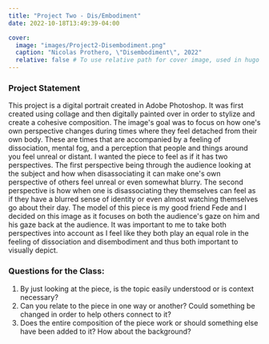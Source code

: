 ```yaml
---
title: "Project Two - Dis/Embodiment"
date: 2022-10-18T13:49:39-04:00

cover:
  image: "images/Project2-Disembodiment.png"
  caption: "Nicolas Prothero, \"Disembodiment\", 2022"
  relative: false # To use relative path for cover image, used in hugo Page-bundles
---
```


### Project Statement
This project is a digital portrait created in Adobe Photoshop. It was first created using collage and then digitally painted over in order to stylize and create a cohesive composition. The image's goal was to focus on how one's own perspective changes during times where they feel detached from their own body. These are times that are accompanied by a feeling of dissociation, mental fog, and a perception that people and things around you feel unreal or distant. I wanted the piece to feel as if it has two perspectives. The first perspective being through the audience looking at the subject and how when disassociating it can make one's own perspective of others feel unreal or even somewhat blurry. The second perspective is how when one is disassociating they themselves can feel as if they have a blurred sense of identity or even almost watching themselves go about their day. The model of this piece is my good friend Fede and I decided on this image as it focuses on both the audience's gaze on him and his gaze back at the audience. It was important to me to take both perspectives into account as I feel like they both play an equal role in the feeling of dissociation and disembodiment and thus both important to visually depict. 

### Questions for the Class:
1. By just looking at the piece, is the topic easily understood or is context necessary?
2. Can you relate to the piece in one way or another? Could something be changed in order to help others connect to it?
3. Does the entire composition of the piece work or should something else have been added to it? How about the background?

